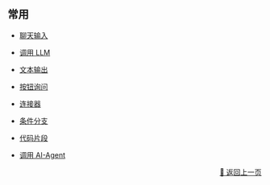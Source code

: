 ## 常用

- [聊天输入](./user_chat-zh_CN.md)

- [调用 LLM](./call_llm-zh_CN.md)

- [文本输出](./output-zh_CN.md)

- [按钮询问](./query_confirm-zh_CN.md)

- [连接器](./connector-zh_CN.md)

- [条件分支]()

- [代码片段]()

- [调用 AI-Agent]()


<p align="right" >
  <a href="../../components/index-zh_CN.md">
    🔗 返回上一页
  </a>
</p>
